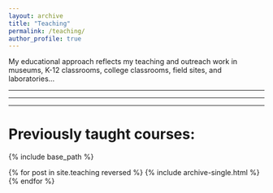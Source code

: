```yaml
---
layout: archive
title: "Teaching"
permalink: /teaching/
author_profile: true
---
```


My educational approach reflects my teaching and outreach work in museums, K-12 classrooms, college classrooms, field sites, and laboratories...

---
---
---

# Previously taught courses:
{% include base_path %}

{% for post in site.teaching reversed %}
  {% include archive-single.html %}
{% endfor %}
